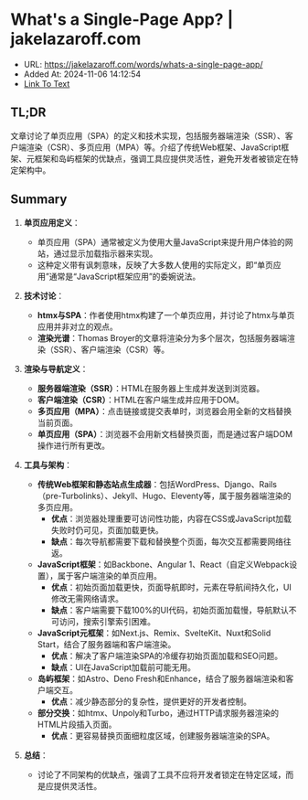 # What's a Single-Page App? | jakelazaroff.com
- URL: https://jakelazaroff.com/words/whats-a-single-page-app/
- Added At: 2024-11-06 14:12:54
- [Link To Text](2024-11-06-what's-a-single-page-app-jakelazaroff.com_raw.md)

## TL;DR
文章讨论了单页应用（SPA）的定义和技术实现，包括服务器端渲染（SSR）、客户端渲染（CSR）、多页应用（MPA）等。介绍了传统Web框架、JavaScript框架、元框架和岛屿框架的优缺点，强调工具应提供灵活性，避免开发者被锁定在特定架构中。

## Summary
1. **单页应用定义**：
   - 单页应用（SPA）通常被定义为使用大量JavaScript来提升用户体验的网站，通过显示加载指示器来实现。
   - 这种定义带有讽刺意味，反映了大多数人使用的实际定义，即“单页应用”通常是“JavaScript框架应用”的委婉说法。

2. **技术讨论**：
   - **htmx与SPA**：作者使用htmx构建了一个单页应用，并讨论了htmx与单页应用并非对立的观点。
   - **渲染光谱**：Thomas Broyer的文章将渲染分为多个层次，包括服务器端渲染（SSR）、客户端渲染（CSR）等。

3. **渲染与导航定义**：
   - **服务器端渲染（SSR）**：HTML在服务器上生成并发送到浏览器。
   - **客户端渲染（CSR）**：HTML在客户端生成并应用于DOM。
   - **多页应用（MPA）**：点击链接或提交表单时，浏览器会用全新的文档替换当前页面。
   - **单页应用（SPA）**：浏览器不会用新文档替换页面，而是通过客户端DOM操作进行所有更改。

4. **工具与架构**：
   - **传统Web框架和静态站点生成器**：包括WordPress、Django、Rails（pre-Turbolinks）、Jekyll、Hugo、Eleventy等，属于服务器端渲染的多页应用。
     - **优点**：浏览器处理重要可访问性功能，内容在CSS或JavaScript加载失败时仍可见，页面加载更快。
     - **缺点**：每次导航都需要下载和替换整个页面，每次交互都需要网络往返。
   - **JavaScript框架**：如Backbone、Angular 1、React（自定义Webpack设置），属于客户端渲染的单页应用。
     - **优点**：初始页面加载更快，页面导航即时，元素在导航间持久化，UI修改无需网络请求。
     - **缺点**：客户端需要下载100%的UI代码，初始页面加载慢，导航默认不可访问，搜索引擎索引困难。
   - **JavaScript元框架**：如Next.js、Remix、SvelteKit、Nuxt和Solid Start，结合了服务器端和客户端渲染。
     - **优点**：解决了客户端渲染SPA的冷缓存初始页面加载和SEO问题。
     - **缺点**：UI在JavaScript加载前可能无用。
   - **岛屿框架**：如Astro、Deno Fresh和Enhance，结合了服务器端渲染和客户端交互。
     - **优点**：减少静态部分的复杂性，提供更好的开发者控制。
   - **部分交换**：如htmx、Unpoly和Turbo，通过HTTP请求服务器渲染的HTML片段插入页面。
     - **优点**：更容易替换页面细粒度区域，创建服务器端渲染的SPA。

5. **总结**：
   - 讨论了不同架构的优缺点，强调了工具不应将开发者锁定在特定区域，而是应提供灵活性。
